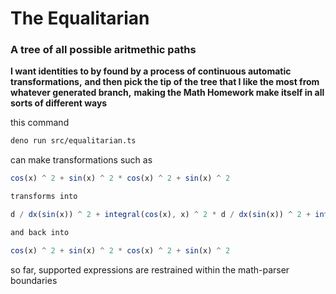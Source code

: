 # The Equalitarian

### A tree of all possible aritmethic paths
**I want identities to by found by a process of continuous automatic transformations,**
**and then pick the tip of the tree that I like the most from whatever generated branch,**
**making the Math Homework make itself in all sorts of different ways**

this command
```bash
deno run src/equalitarian.ts
```

can make transformations such as
```ts
cos(x) ^ 2 + sin(x) ^ 2 * cos(x) ^ 2 + sin(x) ^ 2

transforms into

d / dx(sin(x)) ^ 2 + integral(cos(x), x) ^ 2 * d / dx(sin(x)) ^ 2 + integral(cos(x), x) ^ 2

and back into

cos(x) ^ 2 + sin(x) ^ 2 * cos(x) ^ 2 + sin(x) ^ 2
```

so far, supported expressions are restrained within the math-parser boundaries